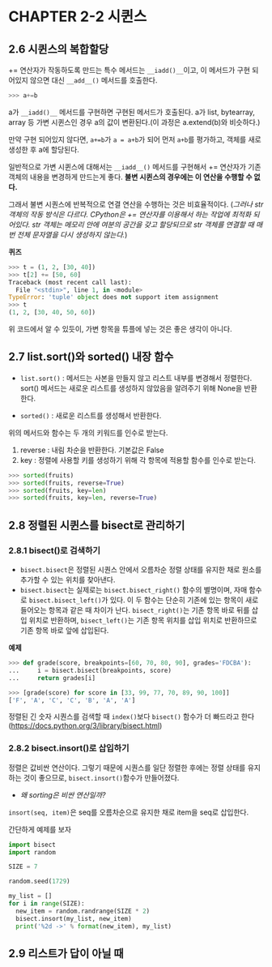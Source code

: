 # CHAPTER 2-2 시퀸스

## 2.6 시퀸스의 복합할당

+= 연산자가 작동하도록 만드는 특수 메서드는 `__iadd()__`이고, 이 메서드가 구현 되어있지 않으면 대신 `__add__()` 메서드를 호출한다.

```python
>>> a+=b
```

a가 `__iadd()__` 메서드를 구현하면 구현된 메서드가 호출된다. a가 list, bytearray, array 등 가변 시퀸스인 경우 a의 값이 변환된다.(이 과정은 a.extend(b)와 비슷하다.)

만약 구현 되어있지 않다면, `a+=b`가 `a = a+b`가 되어 먼저 `a+b`를 평가하고, 객체를 새로 생성한 후 a에 할당된다.

일반적으로 가변 시퀸스에 대해서는 `__iadd__()` 메서드를 구현해서 += 연산자가 기존 객체의 내용을 변경하게 만드는게 좋다. **불변 시퀸스의 경우에는 이 연산을 수행할 수 없다.** 

그래서 불변 시퀀스에 반복적으로 연결 연산을 수행하는 것은 비효율적이다. (_그러나 str 객체의 작동 방식은 다르다. CPython은 += 연산자를 이용해서 하는 작업에 최적화 되어있다. str 객체는 메모리 안에 여분의 공간을 갖고 할당되므로 str 객체를 연결할 때 매번 전체 문자열을 다시 생성하지 않는다._)

**퀴즈**
```python
>>> t = (1, 2, [30, 40])
>>> t[2] += [50, 60]
Traceback (most recent call last):
  File "<stdin>", line 1, in <module>
TypeError: 'tuple' object does not support item assignment
>>> t
(1, 2, [30, 40, 50, 60])
```
위 코드에서 알 수 있듯이, 가변 항목을 튜플에 넣는 것은 좋은 생각이 아니다.

## 2.7 list.sort()와 sorted() 내장 함수

- `list.sort()` : 메서드는 사본을 만들지 않고 리스트 내부를 변경해서 정렬한다. sort() 메서드는 새로운 리스트를 생성하지 않았음을 알려주기 위해 None을 반환한다.

- `sorted()` : 새로운 리스트를 생성해서 반환한다.

위의 메서드와 함수는 두 개의 키워드를 인수로 받는다.

1. reverse : 내림 차순을 반환한다. 기본값은 False
2. key : 정렬에 사용할 키를 생성하기 위해 각 항목에 적용할 함수를 인수로 받는다.

```python
>>> sorted(fruits)
>>> sorted(fruits, reverse=True)
>>> sorted(fruits, key=len)
>>> sorted(fruits, key=len, reverse=True)
```


## 2.8 정렬된 시퀸스를 bisect로 관리하기

### 2.8.1 bisect()로 검색하기

- `bisect.bisect`은 정렬된 시퀀스 안에서 오름차순 정렬 상태를 유지한 채로 원소를 추가할 수 있는 위치를 찾아낸다.
- `bisect.bisect`는 실제로는 `bisect.bisect_right()` 함수의 별명이며, 자매 함수로 `bisect.bisect_left()`가 있다. 이 두 함수는 단순히 기존에 있는 항목이 새로 들어오는 항목과 같은 때 차이가 난다. `bisect_right()`는 기존 항목 바로 뒤를 삽입 위치로 반환하며, `bisect_left()`는 기존 항목 위치를 삽입 위치로 반환하므로 기존 항목 바로 앞에 삽입된다.

**예제**
```python
>>> def grade(score, breakpoints=[60, 70, 80, 90], grades='FDCBA'):
...     i = bisect.bisect(breakpoints, score)
...     return grades[i]

>>> [grade(score) for score in [33, 99, 77, 70, 89, 90, 100]]
['F', 'A', 'C', 'C', 'B', 'A', 'A']
```

정렬된 긴 숫자 시퀀스를 검색할 때 `index()`보다 `bisect()` 함수가 더 빠드라고 한다 (https://docs.python.org/3/library/bisect.html)

### 2.8.2 bisect.insort()로 삽입하기

정렬은 값비싼 연산이다. 그렇기 때문에 시퀀스를 일단 정렬한 후에는 정렬 상태를 유지하는 것이 좋으므로, `bisect.insort()`함수가 만들어졌다.

- _왜 sorting은 비싼 연산일까?_

`insort(seq, item)`은 seq를 오름차순으로 유지한 채로 item을 seq로 삽입한다.

간단하게 예제를 보자

```python
import bisect
import random

SIZE = 7

random.seed(1729)

my_list = []
for i in range(SIZE):
  new_item = random.randrange(SIZE * 2)
  bisect.insort(my_list, new_item)
  print('%2d ->' % format(new_item), my_list)
```

## 2.9 리스트가 답이 아닐 때 